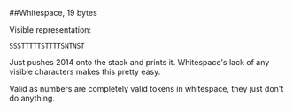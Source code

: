 ##Whitespace, 19 bytes

Visible representation:

    SSSTTTTTSTTTTSNTNST

Just pushes 2014 onto the stack and prints it. Whitespace's lack of any visible characters makes this pretty easy.

Valid as numbers are completely valid tokens in whitespace, they just don't do anything.
